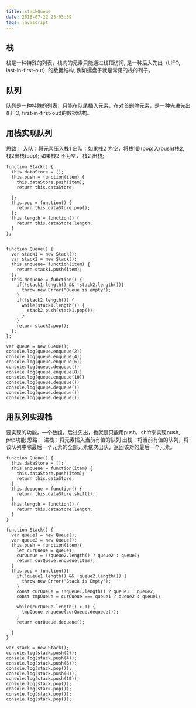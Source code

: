 ```yaml
---
title: stackQueue
date: 2018-07-22 23:03:59
tags: javascript
---
```

## 栈
栈是一种特殊的列表，栈内的元素只能通过栈顶访问, 是一种后入先出（LIFO, last-in-first-out）的数据结构, 例如摞盘子就是常见的栈的列子。

## 队列
队列是一种特殊的列表，只能在队尾插入元素，在对首删除元素，是一种先进先出(FIFO, first-in-first-out)的数据结构。


## 用栈实现队列

思路：
入队：将元素压入栈1
出队：如果栈2 为空，将栈1倒(pop)入(push)栈2, 栈2出栈(pop);
     如果栈2 不为空， 栈2 出栈;
```
function Stack() {
  this.dataStore = [];
  this.push = function(item) {
    this.dataStore.push(item);
    return this.dataStore;

  };
  this.pop = function() {
    return this.dataStore.pop();
  };
  this.length = function() {
    return this.dataStore.length;
  }
};


function Queue() {
  var stack1 = new Stack();
  var stack2 = new Stack();
  this.enqueue= function(item) {
    return stack1.push(item);
  };
  this.dequeue = function() {
    if(!stack1.length() && !stack2.length()){
      throw new Error("Queue is empty");
    }
    if(!stack2.length()) {
      while(stack1.length()) {
        stack2.push(stack1.pop());
      }
    }
    return stack2.pop();
  };
};

var queue = new Queue();
console.log(queue.enqueue(2))
console.log(queue.enqueue(4))
console.log(queue.enqueue(6))
console.log(queue.dequeue())
console.log(queue.enqueue(8))
console.log(queue.enqueue(10))
console.log(queue.dequeue())
console.log(queue.dequeue())
console.log(queue.dequeue())
console.log(queue.dequeue())

```
## 用队列实现栈
要实现的功能，一个数组，后进先出，也就是只能用push，shift来实现push, pop功能
思路：
进栈：将元素插入当前有值的队列 
出栈：将当前有值的队列，将该队列中除最后一个元素的全部元素依次出队，返回该对的最后一个元素。
```
function Queue() {
  this.dataStore = [];
  this.enqueue = function(item) {
    this.dataStore.push(item);
    return this.dataStore;
  }
  this.dequeue = function() {
    return this.dataStore.shift();
  }
  this.length = function() {
    return this.dataStore.length;
  }
}

function Stack() {
  var queue1 = new Queue();
  var queue2 = new Queue();
  this.push = function(item){
    let curQueue = queue1;
    curQueue = !!queue2.length() ? queue2 : queue1;
    return curQueue.enqueue(item);
  }
  this.pop = function(){
    if(!queue1.length() && !queue2.length()) {
      throw new Error('Stack is Empty');
    }
    const curQueue = !!queue1.length() ? queue1 : queue2;
    const tmpQueue = curQueue === queue1 ? queue2 : queue1;

    while(curQueue.length() > 1) {
      tmpQueue.enqueue(curQueue.dequeue());
    }
    return curQueue.dequeue();

  }
}

var stack = new Stack();
console.log(stack.push(2));
console.log(stack.push(4));
console.log(stack.push(6));
console.log(stack.pop());
console.log(stack.push(8));
console.log(stack.push(10));
console.log(stack.pop());
console.log(stack.pop());
console.log(stack.pop());
console.log(stack.pop());

```
